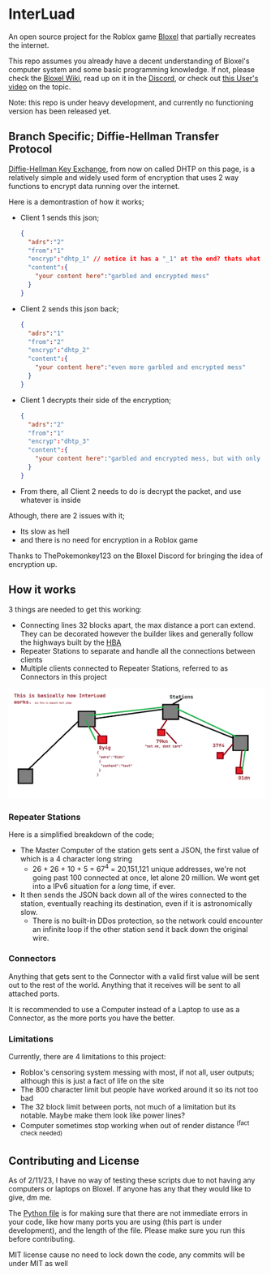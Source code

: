 # InterLuad

An open source project for the Roblox game [Bloxel](https://www.roblox.com/games/1427028360/Bloxel) that partially recreates the internet.

This repo assumes you already have a decent understanding of Bloxel's computer system and some basic programming knowledge. If not, please check the [Bloxel Wiki](https://bloxel.miraheze.org/wiki/Technology_Blocks), read up on it in the [Discord](https://discord.gg/wMfVhfD), or check out [this User's video](https://bloxel.miraheze.org/wiki/Technology_Blocks#Tutorial) on the topic.

Note: this repo is under heavy development, and currently no functioning version has been released yet.

## Branch Specific; Diffie-Hellman Transfer Protocol

[Diffie-Hellman Key Exchange](https://en.wikipedia.org/wiki/Diffie%E2%80%93Hellman_key_exchange), from now on called <span title="Diffie-Hellman Transfer Protocol">DHTP</span> on this page, is a relatively simple and widely used form of encryption that uses 2 way functions to encrypt data running over the internet.

Here is a demontrastion of how it works;

- Client 1 sends this json;
  ```json
  {
    "adrs":"2"
    "from":"1"
    "encryp":"dhtp_1" // notice it has a "_1" at the end? thats what step its on
    "content":{
      "your content here":"garbled and encrypted mess"
    }
  }
  ```
- Client 2 sends this json back;
  ```json
  {
    "adrs":"1"
    "from":"2"
    "encryp":"dhtp_2"
    "content":{
      "your content here":"even more garbled and encrypted mess"
    }
  }
  ```
- Client 1 decrypts their side of the encryption;
  ```json
  {
    "adrs":"2"
    "from":"1"
    "encryp":"dhtp_3"
    "content":{
      "your content here":"garbled and encrypted mess, but with only client 2's encryption"
    }
  }
  ```
- From there, all Client 2 needs to do is decrypt the packet, and use whatever is inside

Athough, there are 2 issues with it;
- Its slow as hell
- and there is no need for encryption in a Roblox game

Thanks to ThePokemonkey123 on the Bloxel Discord for bringing the idea of encryption up.

## How it works

3 things are needed to get this working:

- Connecting lines 32 blocks apart, the max distance a port can extend. They can be decorated however the builder likes and generally follow the highways built by the [HBA](https://bloxel.miraheze.org/wiki/HBA)
- Repeater Stations to separate and handle all the connections between clients
- Multiple clients connected to Repeater Stations, referred to as Connectors in this project

![A diagram of how InterLuad works. Showing 4 Stations, with 1 Connector each except for the left and right-most, having none and 2 respectively. They have the addresses of "8y4g", "79kn", "37f4" and "01dn" (from left to right). A line is shown going between the Second, Third, and Fourth Stations, stopping at the right-most station. This line depicts the "8y4g" Connector sending a small JSON to the "01dn" server at the far bottom-right corner. The Connector "79kn" is saying "not me, dont care".](example.png "How It Works")

### Repeater Stations

Here is a simplified breakdown of the code;

- The Master Computer of the station gets sent a JSON, the first value of which is a 4 character long string
  - 26 + 26 + 10 + 5 = 67<sup>4</sup> = 20,151,121 unique addresses, we're not going past 100 connected at once, let alone 20 million. We wont get into a IPv6 situation for a *long* time, if ever.
- It then sends the JSON back down all of the wires connected to the station, eventually reaching its destination, even if it is astronomically slow.
  - There is no built-in DDos protection, so the network could encounter an infinite loop if the other station send it back down the original wire.

### Connectors

Anything that gets sent to the Connector with a valid first value will be sent out to the rest of the world. Anything that it receives will be sent to all attached ports.

It is recommended to use a Computer instead of a Laptop to use as a Connector, as the more ports you have the better.

### Limitations

Currently, there are 4 limitations to this project:

- Roblox's censoring system messing with most, if not all, user outputs; although this is just a fact of life on the site
- The 800 character limit but people have worked around it so its not too bad
- The 32 block limit between ports, not much of a limitation but its notable. Maybe make them look like power lines?
- Computer sometimes stop working when out of render distance <sup>(fact check needed)</sup>

## Contributing and License

As of 2/11/23, I have no way of testing these scripts due to not having any computers or laptops on Bloxel. If anyone has any that they would like to give, dm me.

The [Python file](./checkAndCompile.py) is for making sure that there are not immediate errors in your code, like how many ports you are using (this part is under development), and the length of the file. Please make sure you run this before contributing.

MIT license cause no need to lock down the code, any commits will be under MIT as well
